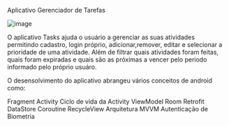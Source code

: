 Aplicativo Gerenciador de Tarefas

![image](https://github.com/user-attachments/assets/35188be4-d9dd-4715-9b46-9eff5fd10561)

O aplicativo Tasks  ajuda o usuário a  gerenciar as suas atividades permitindo cadastro, login próprio, adicionar,remover, editar  e selecionar a prioridade de uma atividade. Além de filtrar quais atividades foram feitas, quais foram expiradas e quais são as próximas a vencer pelo periodo informado pelo próprio usuáro.

O desensolvimento do aplicativo abrangeu vários conceitos de android como:

Fragment
Activity
Ciclo de vida da Activity
ViewModel
Room
Retrofit
DataStore
Coroutine
RecycleView
Arquitetura MVVM
Autenticação de Biometria
